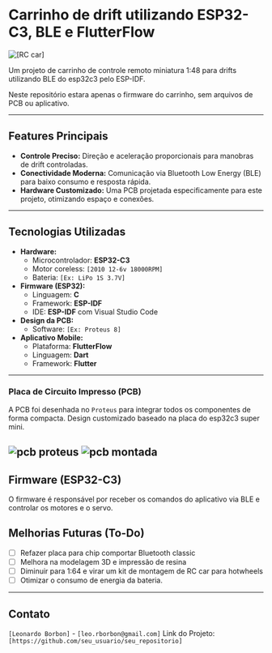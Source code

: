 # Carrinho de drift utilizando ESP32-C3, BLE e FlutterFlow

![[RC car]](https://i.imgur.com/usEm5dq.jpeg)

Um projeto de carrinho de controle remoto miniatura 1:48 para drifts utilizando BLE do esp32c3 pelo ESP-IDF.

Neste repositório estara apenas o firmware do carrinho, sem arquivos de PCB ou aplicativo.

---

## Features Principais

-   **Controle Preciso:** Direção e aceleração proporcionais para manobras de drift controladas.
-   **Conectividade Moderna:** Comunicação via Bluetooth Low Energy (BLE) para baixo consumo e resposta rápida.
-   **Hardware Customizado:** Uma PCB projetada especificamente para este projeto, otimizando espaço e conexões.
---

## Tecnologias Utilizadas

-   **Hardware:**
    -   Microcontrolador: **ESP32-C3**
    -   Motor coreless: `[2010 12-6v 18000RPM]`
    -   Bateria: `[Ex: LiPo 1S 3.7V]`
-   **Firmware (ESP32):**
    -   Linguagem: **C**
    -   Framework: **ESP-IDF**
    -   IDE: **ESP-IDF** com Visual Studio Code
-   **Design da PCB:**
    -   Software: `[Ex: Proteus 8]`
-   **Aplicativo Mobile:**
    -   Plataforma: **FlutterFlow**
    -   Linguagem: **Dart**
    -   Framework: **Flutter**

---
### Placa de Circuito Impresso (PCB)

A PCB foi desenhada no `Proteus` para integrar todos os componentes de forma compacta.
Design customizado baseado na placa do esp32c3 super mini.

![pcb proteus](https://i.imgur.com/oKrwqQO.png)
![pcb montada](https://i.imgur.com/hwDu0bI.png)
---

##  Firmware (ESP32-C3)

O firmware é responsável por receber os comandos do aplicativo via BLE e controlar os motores e o servo.


##  Melhorias Futuras (To-Do)

-   [ ]  Refazer placa para chip comportar Bluetooth classic
-   [ ]  Melhora na modelagem 3D e impressão de resina
-   [ ]  Diminuir para 1:64 e virar um kit de montagem de RC car para hotwheels
-   [ ]  Otimizar o consumo de energia da bateria.
---

##  Contato
`[Leonardo Borbon]` - `[leo.rborbon@gmail.com]`
Link do Projeto: `[https://github.com/seu_usuario/seu_repositorio]`
